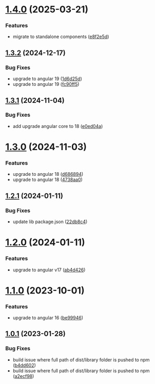 # [1.4.0](https://github.com/uzenith360/ngx-unsaved-changes/compare/v1.3.2...v1.4.0) (2025-03-21)


### Features

* migrate to standalone components ([e8f2e5d](https://github.com/uzenith360/ngx-unsaved-changes/commit/e8f2e5d7e5c369adac9447ebae0bb543505103d9))

## [1.3.2](https://github.com/uzenith360/ngx-unsaved-changes/compare/v1.3.1...v1.3.2) (2024-12-17)


### Bug Fixes

* upgrade to angular 19 ([1d6d25d](https://github.com/uzenith360/ngx-unsaved-changes/commit/1d6d25d19c9edc2e7d2c64e4b6734205a367162e))
* upgrade to angular 19 ([fc90ff5](https://github.com/uzenith360/ngx-unsaved-changes/commit/fc90ff58fe2d7adc92d6a983910d9e2fc2abb1b3))

## [1.3.1](https://github.com/uzenith360/ngx-unsaved-changes/compare/v1.3.0...v1.3.1) (2024-11-04)


### Bug Fixes

* add upgrade angular core to 18 ([e0ed04a](https://github.com/uzenith360/ngx-unsaved-changes/commit/e0ed04aac6c5b2519ef46769259b18a3a0e8e4d0))

# [1.3.0](https://github.com/uzenith360/ngx-unsaved-changes/compare/v1.2.1...v1.3.0) (2024-11-03)


### Features

* upgrade to angular 18 ([d686894](https://github.com/uzenith360/ngx-unsaved-changes/commit/d686894bd7650958add31c758685cd946997214d))
* upgrade to angular 18 ([4738aa0](https://github.com/uzenith360/ngx-unsaved-changes/commit/4738aa08a21f8a31a3447534bff6f21c2102a1ac))

## [1.2.1](https://github.com/uzenith360/ngx-unsaved-changes/compare/v1.2.0...v1.2.1) (2024-01-11)


### Bug Fixes

* update lib package.json ([22db8c4](https://github.com/uzenith360/ngx-unsaved-changes/commit/22db8c451c918dedf7400a2004e91ceeb997e839))

# [1.2.0](https://github.com/uzenith360/ngx-unsaved-changes/compare/v1.1.0...v1.2.0) (2024-01-11)


### Features

* upgrade to angular v17 ([ab4d426](https://github.com/uzenith360/ngx-unsaved-changes/commit/ab4d426ca538b385aeef9b0b3890f17f25906c07))

# [1.1.0](https://github.com/uzenith360/ngx-unsaved-changes/compare/v1.0.1...v1.1.0) (2023-10-01)


### Features

* upgrade to angular 16 ([be99946](https://github.com/uzenith360/ngx-unsaved-changes/commit/be999460221606ba0e3e99c72fc0cb51cf01e778))

## [1.0.1](https://github.com/uzenith360/ngx-unsaved-changes/compare/v1.0.0...v1.0.1) (2023-01-28)


### Bug Fixes

* build issue where full path of dist/library folder is pushed to npm ([b4dd602](https://github.com/uzenith360/ngx-unsaved-changes/commit/b4dd6021d4538f85b7825a03fa4f8fe928a44401))
* build issue where full path of dist/library folder is pushed to npm ([a2ecf98](https://github.com/uzenith360/ngx-unsaved-changes/commit/a2ecf982e3b34372c431f8e391dc3a6258798f05))
